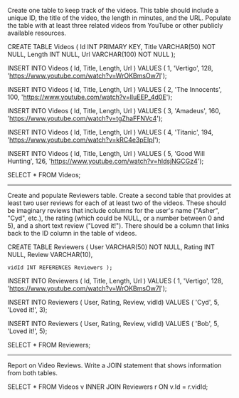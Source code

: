 Create one table to keep track of the videos. This table should include a unique ID, the title of the video, the length in minutes, and the URL. Populate the table with at least three related videos from YouTube or other publicly available resources.

CREATE TABLE Videos ( 
  Id INT PRIMARY KEY, 
  Title VARCHAR(50) NOT NULL, 
  Length INT NULL, 
  Url VARCHAR(100) NOT NULL 
);




INSERT INTO Videos ( Id, Title, Length, Url ) VALUES ( 1, 'Vertigo', 128, 'https://www.youtube.com/watch?v=WrOKBmsOw7I'); 

INSERT INTO Videos ( Id, Title, Length, Url ) VALUES ( 2, 'The Innocents', 100, 'https://www.youtube.com/watch?v=lIuEEP_4d0E'); 

INSERT INTO Videos ( Id, Title, Length, Url ) VALUES ( 3, 'Amadeus', 160, 'https://www.youtube.com/watch?v=tgZhaFFNVc4'); 

INSERT INTO Videos ( Id, Title, Length, Url ) VALUES ( 4, 'Titanic', 194, 'https://www.youtube.com/watch?v=kRC4e3pEIpI'); 

INSERT INTO Videos ( Id, Title, Length, Url ) VALUES ( 5, 'Good Will Hunting', 126, 'https://www.youtube.com/watch?v=hIdsjNGCGz4'); 

SELECT * FROM Videos;


----------------------------------------
  
  Create and populate Reviewers table. Create a second table that provides at least two user reviews for each of at least two of the videos. These should be imaginary reviews that include columns for the user's name ("Asher", "Cyd", etc.), the rating (which could be NULL, or a number between 0 and 5), and a short text review ("Loved it!"). There should be a column that links back to the ID column in the table of videos.
  
  CREATE TABLE Reviewers ( 
    User VARCHAR(50) NOT NULL, 
    Rating INT NULL, 
    Review VARCHAR(10), 
    
    vidId INT REFERENCES Reviewers );  
    
   
INSERT INTO Reviewers ( Id, Title, Length, Url ) VALUES ( 1, 'Vertigo', 128, 'https://www.youtube.com/watch?v=WrOKBmsOw7I'); 


INSERT INTO Reviewers ( User, Rating, Review, vidId) VALUES ( 'Cyd', 5, 'Loved it!', 3); 


INSERT INTO Reviewers ( User, Rating, Review, vidId) VALUES ( 'Bob', 5, 'Loved it!', 5); 

SELECT * FROM Reviewers;

----------------------------------------------------------------------
  
   Report on Video Reviews. Write a JOIN statement that shows information from both tables.  
   
  SELECT *  FROM Videos v INNER JOIN Reviewers r  ON v.Id = r.vidId;

  
